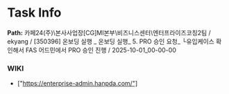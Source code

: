 # Task Info

**Path:** 카페24(주)\본사사업장\[CG]MI본부\비즈니스센터\엔터프라이즈코칭2팀 / ekyang / [350396] 온보딩 실행 _ 온보딩 실행_ 5. PRO 승인 요청_ └유입케이스 확인해서 FAS 어드민에서 PRO 승인 진행 / 2025-10-01_00-00-00

### WIKI
- ["https://enterprise-admin.hanpda.com/"]

